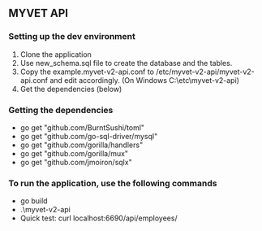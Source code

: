 ## MYVET API

### Setting up the dev environment

1. Clone the application
2. Use new_schema.sql file to create the database and the tables.
3. Copy the example.myvet-v2-api.conf to /etc/myvet-v2-api/myvet-v2-api.conf and edit accordingly. (On Windows C:\etc\myvet-v2-api)
4. Get the dependencies (below)

### Getting the dependencies

- go get "github.com/BurntSushi/toml"
- go get "github.com/go-sql-driver/mysql"
- go get "github.com/gorilla/handlers"
- go get "github.com/gorilla/mux"
- go get "github.com/jmoiron/sqlx"

### To run the application, use the following commands

- go build
- .\myvet-v2-api
- Quick test: curl localhost:6690/api/employees/
